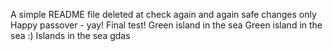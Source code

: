 A simple README file
deleted at
check again
and again
safe changes only
Happy passover - yay!
Final test!
Green island in the sea
Green island in the sea :)
Islands in the sea
gdas
